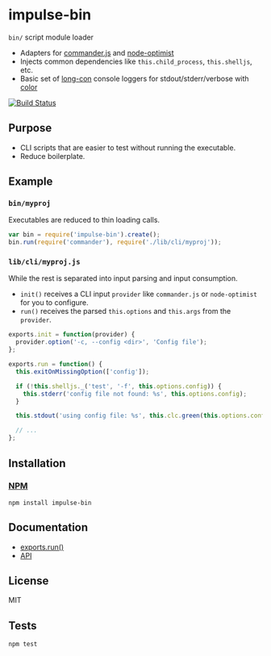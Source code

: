 # impulse-bin

`bin/` script module loader

* Adapters for [commander.js](https://github.com/visionmedia/commander.js) and [node-optimist](https://github.com/substack/node-optimist)
* Injects common dependencies like `this.child_process`, `this.shelljs`, etc.
* Basic set of [long-con](https://github.com/codeactual/long-con) console loggers for stdout/stderr/verbose with [color](https://github.com/medikoo/cli-color)

[![Build Status](https://travis-ci.org/codeactual/impulse-bin.png)](https://travis-ci.org/codeactual/impulse-bin)

## Purpose

* CLI scripts that are easier to test without running the executable.
* Reduce boilerplate.

## Example

### `bin/myproj`

Executables are reduced to thin loading calls.

```js
var bin = require('impulse-bin').create();
bin.run(require('commander'), require('./lib/cli/myproj'));
```

### `lib/cli/myproj.js`

While the rest is separated into input parsing and input consumption.

* `init()` receives a CLI input `provider` like `commander.js` or `node-optimist` for you to configure.
* `run()` receives the parsed `this.options` and `this.args` from the `provider`.

```js
exports.init = function(provider) {
  provider.option('-c, --config <dir>', 'Config file');
};

exports.run = function() {
  this.exitOnMissingOption(['config']);

  if (!this.shelljs._('test', '-f', this.options.config)) {
    this.stderr('config file not found: %s', this.options.config);
  }

  this.stdout('using config file: %s', this.clc.green(this.options.config));

  // ...
};
```

## Installation

### [NPM](https://npmjs.org/package/impulse-bin)

    npm install impulse-bin

## Documentation

* [exports.run()](docs/exports-run.md)
* [API](docs/ImpulseBin.md)

## License

  MIT

## Tests

    npm test
